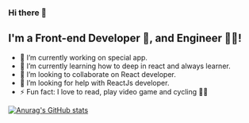 ### Hi there 👋

<!--
**bsaygili/bsaygili** is a ✨ _special_ ✨ repository because its `README.md` (this file) appears on your GitHub profile.

Here are some ideas to get you started:
- 💬 Ask me about ...
- 📫 How to reach me: ...
- 😄 Pronouns: ...
-->
## I'm a Front-end Developer 🚀, and Engineer 👨‍🎓!

- 🔭 I’m currently working on special app.
- 🌱 I’m currently learning how to deep in react and always learner.
- 👯 I’m looking to collaborate on React developer.
- 🤔 I’m looking for help with ReactJs developer.
- ⚡ Fun fact: I love to read, play video game and cycling 🚴‍♀️


<!-- ![Github stats 2](https://github-readme-stats.vercel.app/api?username=bsaygili&show_icons=true&theme=radical)
https://github.com/anuraghazra/github-readme-stats
themes
dark, radical, merko, gruvbox, tokyonight, onedark, cobalt, synthwave, highcontrast, dracula
 -->

 [![Anurag's GitHub stats](https://github-readme-stats.vercel.app/api?username=bsaygili&show_icons=true&theme=radical)](https://github.com/bsaygili)
 
 


